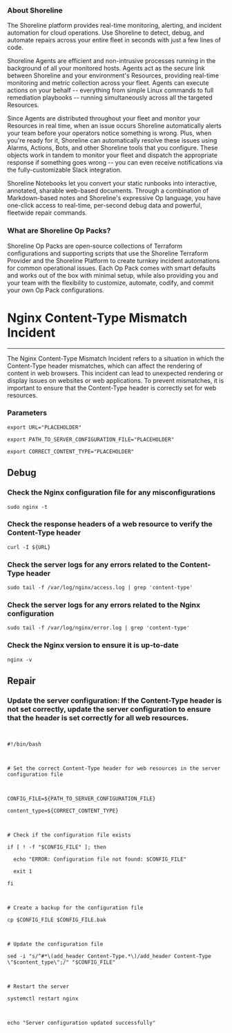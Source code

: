 
### About Shoreline
The Shoreline platform provides real-time monitoring, alerting, and incident automation for cloud operations. Use Shoreline to detect, debug, and automate repairs across your entire fleet in seconds with just a few lines of code.

Shoreline Agents are efficient and non-intrusive processes running in the background of all your monitored hosts. Agents act as the secure link between Shoreline and your environment's Resources, providing real-time monitoring and metric collection across your fleet. Agents can execute actions on your behalf -- everything from simple Linux commands to full remediation playbooks -- running simultaneously across all the targeted Resources.

Since Agents are distributed throughout your fleet and monitor your Resources in real time, when an issue occurs Shoreline automatically alerts your team before your operators notice something is wrong. Plus, when you're ready for it, Shoreline can automatically resolve these issues using Alarms, Actions, Bots, and other Shoreline tools that you configure. These objects work in tandem to monitor your fleet and dispatch the appropriate response if something goes wrong -- you can even receive notifications via the fully-customizable Slack integration.

Shoreline Notebooks let you convert your static runbooks into interactive, annotated, sharable web-based documents. Through a combination of Markdown-based notes and Shoreline's expressive Op language, you have one-click access to real-time, per-second debug data and powerful, fleetwide repair commands.

### What are Shoreline Op Packs?
Shoreline Op Packs are open-source collections of Terraform configurations and supporting scripts that use the Shoreline Terraform Provider and the Shoreline Platform to create turnkey incident automations for common operational issues. Each Op Pack comes with smart defaults and works out of the box with minimal setup, while also providing you and your team with the flexibility to customize, automate, codify, and commit your own Op Pack configurations.

# Nginx Content-Type Mismatch Incident
---

The Nginx Content-Type Mismatch Incident refers to a situation in which the Content-Type header mismatches, which can affect the rendering of content in web browsers. This incident can lead to unexpected rendering or display issues on websites or web applications. To prevent mismatches, it is important to ensure that the Content-Type header is correctly set for web resources.

### Parameters
```shell
export URL="PLACEHOLDER"

export PATH_TO_SERVER_CONFIGURATION_FILE="PLACEHOLDER"

export CORRECT_CONTENT_TYPE="PLACEHOLDER"
```

## Debug

### Check the Nginx configuration file for any misconfigurations
```shell
sudo nginx -t
```

### Check the response headers of a web resource to verify the Content-Type header
```shell
curl -I ${URL}
```

### Check the server logs for any errors related to the Content-Type header
```shell
sudo tail -f /var/log/nginx/access.log | grep 'content-type'
```

### Check the server logs for any errors related to the Nginx configuration
```shell
sudo tail -f /var/log/nginx/error.log | grep 'content-type'
```

### Check the Nginx version to ensure it is up-to-date
```shell
nginx -v
```

## Repair

### Update the server configuration: If the Content-Type header is not set correctly, update the server configuration to ensure that the header is set correctly for all web resources.
```shell


#!/bin/bash



# Set the correct Content-Type header for web resources in the server configuration file



CONFIG_FILE=${PATH_TO_SERVER_CONFIGURATION_FILE}

content_type=${CORRECT_CONTENT_TYPE}



# Check if the configuration file exists

if [ ! -f "$CONFIG_FILE" ]; then

  echo "ERROR: Configuration file not found: $CONFIG_FILE"

  exit 1

fi



# Create a backup for the configuration file

cp $CONFIG_FILE $CONFIG_FILE.bak



# Update the configuration file

sed -i "s/^#*\(add_header Content-Type.*\)/add_header Content-Type \"$content_type\";/" "$CONFIG_FILE"



# Restart the server

systemctl restart nginx



echo "Server configuration updated successfully"
```